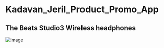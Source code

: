 # Kadavan_Jeril_Product_Promo_App


## The Beats Studio3 Wireless headphones

![image](public/images/mockup.png)